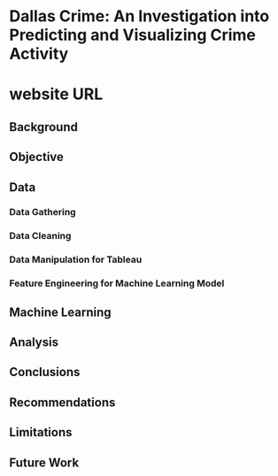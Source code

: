 # Dallas Crime: An Investigation into Predicting and Visualizing Crime Activity

# website URL

## Background

## Objective

## Data

### Data Gathering

### Data Cleaning

### Data Manipulation for Tableau

### Feature Engineering for Machine Learning Model

## Machine Learning

## Analysis

## Conclusions

## Recommendations

## Limitations

## Future Work